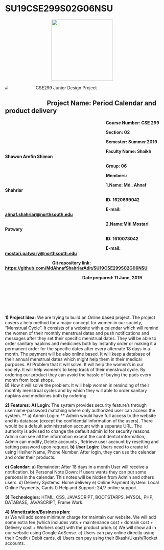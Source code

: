 
# SU19CSE299S02G06NSU

<p align="center">
  <img width="200" height="200" src="https://media.licdn.com/dms/image/C560BAQEFJPl7DXD1Dg/company-logo_200_200/0?e=2159024400&v=beta&t=4wzyvb7GBsvMovoet_LGS9uj_Gso_kmfWqCXnqydCDI">

#&emsp;&emsp;&emsp;&emsp;&emsp;&emsp;&ensp;CSE299 Junior Design Project 

## &emsp;&emsp;&emsp;&emsp;&emsp;&emsp;&ensp;Project Name: Period Calendar and product delivery

**&emsp;&emsp;&emsp;&emsp;&emsp;&emsp;&emsp;&emsp;&emsp;&emsp;&emsp;&emsp;&emsp;&emsp;&emsp;&emsp;&emsp;&emsp;&emsp;&emsp;&emsp;&emsp;&emsp;&ensp;Course Number: CSE 299**

**&emsp;&emsp;&emsp;&emsp;&emsp;&emsp;&emsp;&emsp;&emsp;&emsp;&emsp;&emsp;&emsp;&emsp;&emsp;&emsp;&emsp;&emsp;&emsp;&emsp;&emsp;&emsp;&emsp;&ensp;Section: 02**

**&emsp;&emsp;&emsp;&emsp;&emsp;&emsp;&emsp;&emsp;&emsp;&emsp;&emsp;&emsp;&emsp;&emsp;&emsp;&emsp;&emsp;&emsp;&emsp;&emsp;&emsp;&emsp;&emsp;&ensp;Semester: Summer 2019**

**&emsp;&emsp;&emsp;&emsp;&emsp;&emsp;&emsp;&emsp;&emsp;&emsp;&emsp;&emsp;&emsp;&emsp;&emsp;&emsp;&emsp;&emsp;&emsp;&emsp;&emsp;&emsp;&emsp;&ensp;Faculty Name: Shaikh Shawon Arefin Shimon**

**&emsp;&emsp;&emsp;&emsp;&emsp;&emsp;&emsp;&emsp;&emsp;&emsp;&emsp;&emsp;&emsp;&emsp;&emsp;&emsp;&emsp;&emsp;&emsp;&emsp;&emsp;&emsp;&emsp;&ensp;Group: 06**

**&emsp;&emsp;&emsp;&emsp;&emsp;&emsp;&emsp;&emsp;&emsp;&emsp;&emsp;&emsp;&emsp;&emsp;&emsp;&emsp;&emsp;&emsp;&emsp;&emsp;&emsp;&emsp;&emsp;&ensp;Members:**

**&emsp;&emsp;&emsp;&emsp;&emsp;&emsp;&emsp;&emsp;&emsp;&emsp;&emsp;&emsp;&emsp;&emsp;&emsp;&emsp;&emsp;&emsp;&emsp;&emsp;&emsp;&emsp;&emsp;&ensp;1.Name: Md . Ahnaf Shahriar**

**&emsp;&emsp;&emsp;&emsp;&emsp;&emsp;&emsp;&emsp;&emsp;&emsp;&emsp;&emsp;&emsp;&emsp;&emsp;&emsp;&emsp;&emsp;&emsp;&emsp;&emsp;&emsp;&emsp;&ensp;ID: 1620699042**

**&emsp;&emsp;&emsp;&emsp;&emsp;&emsp;&emsp;&emsp;&emsp;&emsp;&emsp;&emsp;&emsp;&emsp;&emsp;&emsp;&emsp;&emsp;&emsp;&emsp;&emsp;&emsp;&emsp;&ensp;E-mail: ahnaf.shahriar@northsouth.edu**

**&emsp;&emsp;&emsp;&emsp;&emsp;&emsp;&emsp;&emsp;&emsp;&emsp;&emsp;&emsp;&emsp;&emsp;&emsp;&emsp;&emsp;&emsp;&emsp;&emsp;&emsp;&emsp;&emsp;&ensp;2.Name:Miti Mostari Patwary**

**&emsp;&emsp;&emsp;&emsp;&emsp;&emsp;&emsp;&emsp;&emsp;&emsp;&emsp;&emsp;&emsp;&emsp;&emsp;&emsp;&emsp;&emsp;&emsp;&emsp;&emsp;&emsp;&emsp;&ensp;ID: 1610073042**

**&emsp;&emsp;&emsp;&emsp;&emsp;&emsp;&emsp;&emsp;&emsp;&emsp;&emsp;&emsp;&emsp;&emsp;&emsp;&emsp;&emsp;&emsp;&emsp;&emsp;&emsp;&emsp;&emsp;&ensp;E-mail: mostari.patwary@northsouth.edu**

**&emsp;&emsp;&emsp;&emsp;&emsp;&emsp;&emsp;&emsp;&emsp;&emsp;&emsp;Git repository link: https://github.com/MdAhnafShahriarAdit/SU19CSE299S02G06NSU**

**&emsp;&emsp;&emsp;&emsp;&emsp;&emsp;&emsp;&emsp;&emsp;&emsp;&emsp;&emsp;&emsp;&emsp;&emsp;&emsp;&emsp;&emsp;Date prepared: 11 June, 2019**

<br><br><br><br><br>

**1) Project Idea:**
We are trying to build an Online based project. The project covers a help method for a major concept for women in our society, “Menstrual Cycle”. It consists of a website with a calendar which will remind the women of their monthly menstrual dates and push notifications and messages after they set their specific menstrual dates. They will be able to order sanitary napkins and medicines both by instantly order or making it a permanent order for the specific dates after every alternate 18 days in a month. The payment will be also online based. It will keep a database of their annual menstrual dates which might help them in their medical purposes.
A) Problem that it will solve:
It will help the women’s in our society. It will help women’s to keep track of their menstrual cycle. By ordering our product they can avoid the hassle of buying the pads every month from local shops.  
B) How it will solve the problem:
It will help women in reminding of their monthly menstrual cycles and by which they will able to order sanitary napkins and medicines both by ordering. 

**2) Features:**
**A) Login:**
The system provides security feature’s through username-password matching where only authorized user can access the system.
** a) Admin Login: **
Admin would have full access to the website and its database (except the confidential information of the users). There would be a default administration account with a separate URL. The authority is advised to change the default admin Id for security reasons. Admin can see all the information except the confidential information, Admin can modify, Delete accounts , Retrieve user account by resetting and setting password upon request.
**b) User Login:**
Users need to create id using His/her Name, Phone Number. After login, they can use the calendar and order their products.  

**c) Calendar:** 
a) Remainder: After 18 days in a month User will receive a notification.
b) Personal Note Down: If users wants they can put some personal in the calendar. This notes will be hidden from Admin and others users. 
d) Delivery Systems: Home delivery 
e) Online Payment System: Local Online Payments, Cards 
f) Help and Support: 24/7 online support

**3) Technologies:**
HTML, CSS, JAVASCRIPT, BOOTSTARPS, MYSQL, PHP, DATABASE, JAVASCRIPT, Frame Work.
 
**4) Monetization/Business plan:**  
a) We will add some minimum charge for maintain our website. We will add some extra fee (which includes vats + maintenance cost + domain cost + Delivery cost + Workers cost) with the product price.
b) We will show ad in our website using Google AdSense. 
c) Users can pay online directly using their Credit / Debit cards.
d) Users can pay using their Bkash/Ukash/Rocket accounts. 

